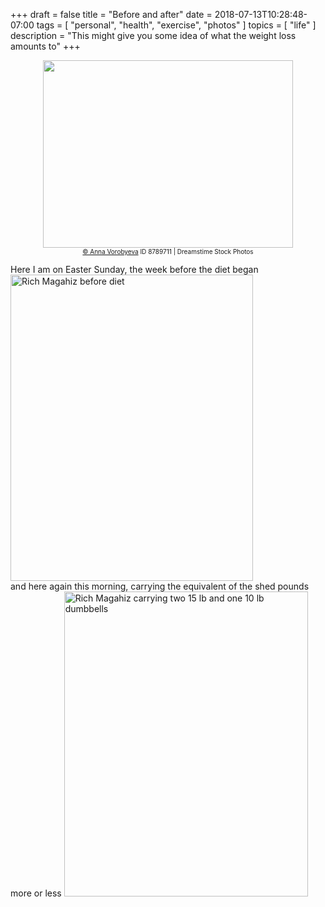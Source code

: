 +++
draft = false
title = "Before and after"
date = 2018-07-13T10:28:48-07:00
tags = [
  "personal",
  "health",
  "exercise",
  "photos"
]
topics = [
  "life"
]
description = "This might give you some idea of what the weight loss amounts to"
+++

<div align="center" style="font-size:x-small"><img src="https://milkfish08.s3.amazonaws.com/photo/blog/abovethefold/dreamstimefree_8789711.jpg" width="400" height="300" /><br /><a href="https://www.dreamstime.com/guzmania_info">© Anna Vorobyeva</a>
ID 8789711 | Dreamstime Stock Photos</div>

Here I am on Easter Sunday, the week before the diet began<br />
<img src="https://milkfish08.s3.amazonaws.com/photo/blog/20180401_101442a.jpg" alt="Rich Magahiz before diet" width="388" height="490" /><br />
and here again this morning, carrying the equivalent of the shed pounds more or less
<img src="https://milkfish08.s3.amazonaws.com/photo/blog/2018-07-12.jpg" alt="Rich Magahiz carrying two 15 lb and one 10 lb dumbbells" width="390" height="488" />
